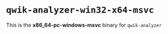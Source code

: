# `qwik-analyzer-win32-x64-msvc`

This is the **x86_64-pc-windows-msvc** binary for `qwik-analyzer`
